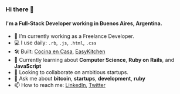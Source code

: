 ### Hi there 👋

#### I'm a Full-Stack Developer working in Buenos Aires, Argentina.


- 🔭 I’m currently working as a Freelance Developer.
- 💻 I use daily: `.rb`, `.js`, `.html`, `.css`
- 🛠 Built: [Cocina en Casa](https://cocinaencasa.com.ar), [EasyKitchen](https://easy-kitchen-app.herokuapp.com/)
- 🌱 Currently learning about **Computer Science**, **Ruby on Rails**, and **JavaScript**
- 🤟 Looking to collaborate on ambitious startups.
- 💬 Ask me about **bitcoin**, **startups**, **development**, **ruby**
- 📫 How to reach me: [LinkedIn](https://www.linkedin.com/in/santillapur/), [Twitter](https://twitter.com/SantiagoLlapur)
